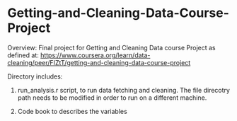 # Getting-and-Cleaning-Data-Course-Project

Overview:
Final project for Getting and Cleaning Data course Project
as defined at: https://www.coursera.org/learn/data-cleaning/peer/FIZtT/getting-and-cleaning-data-course-project

Directory includes:
1. run_analysis.r script, to run data fetching and cleaning. 
    The file direcotry path needs to be modified in order to run on a different machine.

2. Code book to describes the variables
